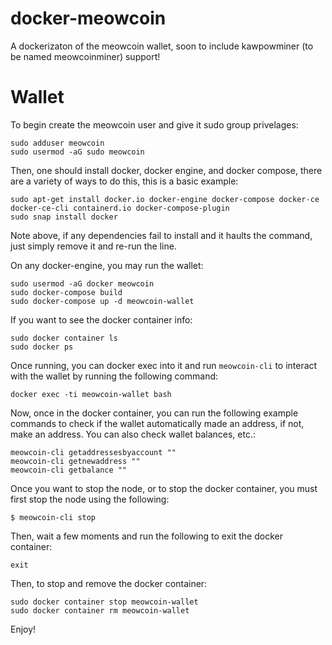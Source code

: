 # docker-meowcoin

A dockerizaton of the meowcoin wallet, soon to include kawpowminer (to be named meowcoinminer) support!

# Wallet

To begin create the meowcoin user and give it sudo group privelages:

    sudo adduser meowcoin
    sudo usermod -aG sudo meowcoin

Then, one should install docker, docker engine, and docker compose, there are a variety of ways to do this, this is a basic example:
    
    sudo apt-get install docker.io docker-engine docker-compose docker-ce docker-ce-cli containerd.io docker-compose-plugin
    sudo snap install docker

Note above, if any dependencies fail to install and it haults the command, just simply remove it and re-run the line.

On any docker-engine, you may run the wallet:

    sudo usermod -aG docker meowcoin
    sudo docker-compose build
    sudo docker-compose up -d meowcoin-wallet

If you want to see the docker container info:

    sudo docker container ls
    sudo docker ps
    
Once running, you can docker exec into it and run `meowcoin-cli` to interact with the wallet by running the following command:

    docker exec -ti meowcoin-wallet bash

Now, once in the docker container, you can run the following example commands to check if the wallet automatically made an address, if not, make an address.
You can also check wallet balances, etc.:
    
    meowcoin-cli getaddressesbyaccount ""
    meowcoin-cli getnewaddress ""
    meowcoin-cli getbalance ""

Once you want to stop the node, or to stop the docker container, you must first stop the node using the following:
    
    $ meowcoin-cli stop

Then, wait a few moments and run the following to exit the docker container:
    
    exit 

Then, to stop and remove the docker container:

    sudo docker container stop meowcoin-wallet
    sudo docker container rm meowcoin-wallet

Enjoy!
